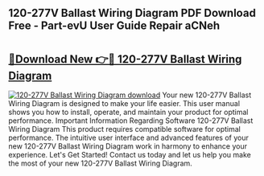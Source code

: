 ## 120-277V Ballast Wiring Diagram PDF Download Free - Part-evU User Guide Repair aCNeh

# <h2><a href="http://dfukeo.blite.top/?on=120-277V+Ballast+Wiring+Diagram">🔗Download New 👉🔴 120-277V Ballast Wiring Diagram</a></h2>

[![120-277V Ballast Wiring Diagram download](https://i.imgur.com/lujVjoI.png)](http://dfukeo.blite.top/?on=120-277V+Ballast+Wiring+Diagram)
Your new 120-277V Ballast Wiring Diagram is designed to make your life easier. This user manual shows you how to install, operate, and maintain your product for optimal performance. Important Information Regarding Software 120-277V Ballast Wiring Diagram This product requires compatible software for optimal performance. The intuitive user interface and advanced features of your new 120-277V Ballast Wiring Diagram work in harmony to enhance your experience. Let's Get Started! Contact us today and let us help you make the most of your new 120-277V Ballast Wiring Diagram.
